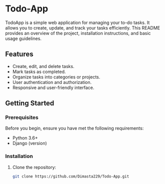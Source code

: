 # Todo-App

TodoApp is a simple web application for managing your to-do tasks. It allows you to create, update, and track your tasks efficiently. This README provides an overview of the project, installation instructions, and basic usage guidelines.


## Features

- Create, edit, and delete tasks.
- Mark tasks as completed.
- Organize tasks into categories or projects.
- User authentication and authorization.
- Responsive and user-friendly interface.

## Getting Started

### Prerequisites

Before you begin, ensure you have met the following requirements:

- Python 3.6+
- Django (version)

### Installation

1. Clone the repository:

   ```bash
   git clone https://github.com/Dimasta229/Todo-App.git
